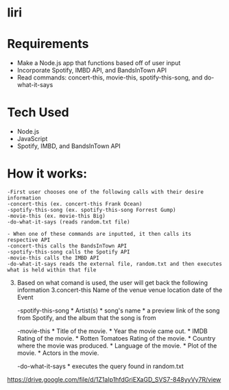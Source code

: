# liri

# Requirements 
- Make a Node.js app that functions based off of user input 
- Incorporate Spotify, IMBD API, and BandsInTown API
- Read commands: concert-this, movie-this, spotify-this-song, and do-what-it-says

 # Tech Used
 - Node.js
 - JavaScript
 - Spotify, IMBD, and BandsInTown API

# How it works: 

    -First user chooses one of the following calls with their desire information 
    -concert-this (ex. concert-this Frank Ocean)
    -spotify-this-song (ex. spotify-this-song Forrest Gump)
    -movie-this (ex. movie-this Big)
    -do-what-it-says (reads random.txt file)

    - When one of these commands are inputted, it then calls its respective API
    -concert-this calls the BandsInTown API
    -spotify-this-song calls the Spotify API
    -movie-this calls the IMBD API
    -do-what-it-says reads the external file, random.txt and then executes what is held within that file 

3. Based on what comand is used, the user will get back the following information 
    3.concert-this
          Name of the venue
          venue location
          date of the Event

    -spotify-this-song 
          * Artist(s)
          * song's name
          * a preview link of the song from Spotify, and the album that the song is from

    -movie-this 
          * Title of the movie.
          * Year the movie came out.
          * IMDB Rating of the movie.
          * Rotten Tomatoes Rating of the movie.
          * Country where the movie was produced.
          * Language of the movie.
          * Plot of the movie.
          * Actors in the movie.

    -do-what-it-says
          * executes the query found in random.txt 


https://drive.google.com/file/d/1Z1aIp1hfdGriEXaGD_SVS7-848yyVy7R/view